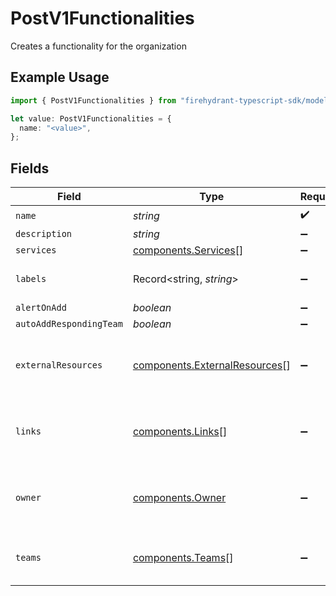 # PostV1Functionalities

Creates a functionality for the organization

## Example Usage

```typescript
import { PostV1Functionalities } from "firehydrant-typescript-sdk/models/components";

let value: PostV1Functionalities = {
  name: "<value>",
};
```

## Fields

| Field                                                                          | Type                                                                           | Required                                                                       | Description                                                                    |
| ------------------------------------------------------------------------------ | ------------------------------------------------------------------------------ | ------------------------------------------------------------------------------ | ------------------------------------------------------------------------------ |
| `name`                                                                         | *string*                                                                       | :heavy_check_mark:                                                             | N/A                                                                            |
| `description`                                                                  | *string*                                                                       | :heavy_minus_sign:                                                             | N/A                                                                            |
| `services`                                                                     | [components.Services](../../models/components/services.md)[]                   | :heavy_minus_sign:                                                             | N/A                                                                            |
| `labels`                                                                       | Record<string, *string*>                                                       | :heavy_minus_sign:                                                             | A hash of label keys and values                                                |
| `alertOnAdd`                                                                   | *boolean*                                                                      | :heavy_minus_sign:                                                             | N/A                                                                            |
| `autoAddRespondingTeam`                                                        | *boolean*                                                                      | :heavy_minus_sign:                                                             | N/A                                                                            |
| `externalResources`                                                            | [components.ExternalResources](../../models/components/externalresources.md)[] | :heavy_minus_sign:                                                             | An array of external resources to attach to this service.                      |
| `links`                                                                        | [components.Links](../../models/components/links.md)[]                         | :heavy_minus_sign:                                                             | An array of links to associate with this service                               |
| `owner`                                                                        | [components.Owner](../../models/components/owner.md)                           | :heavy_minus_sign:                                                             | An object representing a Team that owns the service                            |
| `teams`                                                                        | [components.Teams](../../models/components/teams.md)[]                         | :heavy_minus_sign:                                                             | An array of teams to attach to this service.                                   |